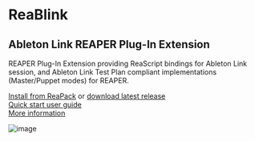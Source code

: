# ReaBlink
## Ableton Link REAPER Plug-In Extension
REAPER Plug-In Extension providing ReaScript bindings for Ableton Link session, and Ableton Link Test Plan compliant implementations (Master/Puppet modes) for REAPER. 

[Install from ReaPack](https://reapack.com) or
[download latest release](https://github.com/ak5k/reablink/releases/latest)<br/>
[Quick start user guide](https://github.com/ak5k/reablink/wiki/Quick-start-user-guide)<br/>
[More information](https://forum.cockos.com/showthread.php?t=254027)

![image](https://i.imgur.com/Q8PZUIk.gif)
